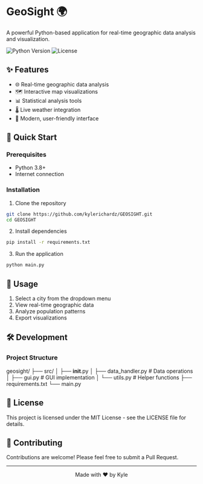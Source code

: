 # GeoSight 🌍

A powerful Python-based application for real-time geographic data analysis and visualization.

![Python Version](https://img.shields.io/badge/python-3.8%2B-blue)
![License](https://img.shields.io/badge/license-MIT-green)

## ✨ Features

- 🌐 Real-time geographic data analysis
- 🗺️ Interactive map visualizations
- 📊 Statistical analysis tools
- 🌡️ Live weather integration
- 📱 Modern, user-friendly interface

## 🚀 Quick Start

### Prerequisites
- Python 3.8+
- Internet connection

### Installation

1. Clone the repository

```bash
git clone https://github.com/kylerichardz/GEOSIGHT.git
cd GEOSIGHT
```

2. Install dependencies

```bash
pip install -r requirements.txt
```

3. Run the application

```bash
python main.py
```


## 📖 Usage

1. Select a city from the dropdown menu
2. View real-time geographic data
3. Analyze population patterns
4. Export visualizations

## 🛠️ Development

### Project Structure
geosight/
├── src/
│ ├── __init__.py
│ ├── data_handler.py # Data operations
│ ├── gui.py # GUI implementation
│ └── utils.py # Helper functions
├── requirements.txt
└── main.py


## 📄 License

This project is licensed under the MIT License - see the LICENSE file for details.

## 🤝 Contributing

Contributions are welcome! Please feel free to submit a Pull Request.

---

<p align="center">Made with ❤️ by Kyle</p>